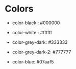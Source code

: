 # Colors
- color-black : #000000
- color-white : #ffffff

- color-grey-dark: #333333
- color-grey-dark-2: #777777

- color-blue: #07aaf5